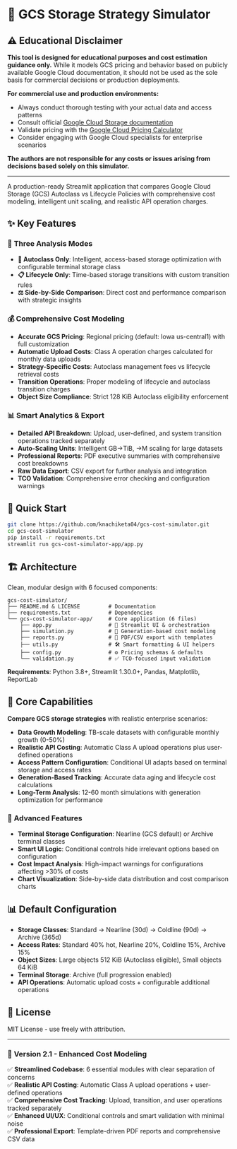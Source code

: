 # 🚀 GCS Storage Strategy Simulator

## ⚠️ **Educational Disclaimer**

**This tool is designed for educational purposes and cost estimation guidance only.** While it models GCS pricing and behavior based on publicly available Google Cloud documentation, it should not be used as the sole basis for commercial decisions or production deployments.

**For commercial use and production environments:**

- Always conduct thorough testing with your actual data and access patterns
- Consult official [Google Cloud Storage documentation](https://cloud.google.com/storage/docs)
- Validate pricing with the [Google Cloud Pricing Calculator](https://cloud.google.com/products/calculator)
- Consider engaging with Google Cloud specialists for enterprise scenarios

**The authors are not responsible for any costs or issues arising from decisions based solely on this simulator.**

---

A production-ready Streamlit application that compares Google Cloud Storage (GCS) Autoclass vs Lifecycle Policies with comprehensive cost modeling, intelligent unit scaling, and realistic API operation charges.

## ✨ Key Features

### 🔄 **Three Analysis Modes**

- **🤖 Autoclass Only**: Intelligent, access-based storage optimization with configurable terminal storage class
- **📋 Lifecycle Only**: Time-based storage transitions with custom transition rules
- **⚖️ Side-by-Side Comparison**: Direct cost and performance comparison with strategic insights

### 💰 **Comprehensive Cost Modeling**

- **Accurate GCS Pricing**: Regional pricing (default: Iowa us-central1) with full customization
- **Automatic Upload Costs**: Class A operation charges calculated for monthly data uploads
- **Strategy-Specific Costs**: Autoclass management fees vs lifecycle retrieval costs
- **Transition Operations**: Proper modeling of lifecycle and autoclass transition charges
- **Object Size Compliance**: Strict 128 KiB Autoclass eligibility enforcement

### 📊 **Smart Analytics & Export**

- **Detailed API Breakdown**: Upload, user-defined, and system transition operations tracked separately
- **Auto-Scaling Units**: Intelligent GB→TiB, $→$M scaling for large datasets
- **Professional Reports**: PDF executive summaries with comprehensive cost breakdowns
- **Raw Data Export**: CSV export for further analysis and integration
- **TCO Validation**: Comprehensive error checking and configuration warnings

## 🚀 Quick Start

```bash
git clone https://github.com/knachiketa04/gcs-cost-simulator.git
cd gcs-cost-simulator
pip install -r requirements.txt
streamlit run gcs-cost-simulator-app/app.py
```

## 🏗️ Architecture

Clean, modular design with 6 focused components:

```
gcs-cost-simulator/
├── README.md & LICENSE         # Documentation
├── requirements.txt            # Dependencies
└── gcs-cost-simulator-app/     # Core application (6 files)
    ├── app.py                  # 🎯 Streamlit UI & orchestration
    ├── simulation.py           # 🧮 Generation-based cost modeling
    ├── reports.py              # 📄 PDF/CSV export with templates
    ├── utils.py                # 🛠️ Smart formatting & UI helpers
    ├── config.py               # ⚙️ Pricing schemas & defaults
    └── validation.py           # ✅ TCO-focused input validation
```

**Requirements**: Python 3.8+, Streamlit 1.30.0+, Pandas, Matplotlib, ReportLab

## 🎯 Core Capabilities

**Compare GCS storage strategies** with realistic enterprise scenarios:

- **Data Growth Modeling**: TB-scale datasets with configurable monthly growth (0-50%)
- **Realistic API Costing**: Automatic Class A upload operations plus user-defined operations
- **Access Pattern Configuration**: Conditional UI adapts based on terminal storage and access rates
- **Generation-Based Tracking**: Accurate data aging and lifecycle cost calculations
- **Long-Term Analysis**: 12-60 month simulations with generation optimization for performance

### 🎨 **Advanced Features**

- **Terminal Storage Configuration**: Nearline (GCS default) or Archive terminal classes
- **Smart UI Logic**: Conditional controls hide irrelevant options based on configuration
- **Cost Impact Analysis**: High-impact warnings for configurations affecting >30% of costs
- **Chart Visualization**: Side-by-side data distribution and cost comparison charts

## 📊 Default Configuration

- **Storage Classes**: Standard → Nearline (30d) → Coldline (90d) → Archive (365d)
- **Access Rates**: Standard 40% hot, Nearline 20%, Coldline 15%, Archive 15%
- **Object Sizes**: Large objects 512 KiB (Autoclass eligible), Small objects 64 KiB
- **Terminal Storage**: Archive (full progression enabled)
- **API Operations**: Automatic upload costs + configurable additional operations

## 📜 License

MIT License - use freely with attribution.

---

### 🎉 **Version 2.1 - Enhanced Cost Modeling**

✅ **Streamlined Codebase**: 6 essential modules with clear separation of concerns  
✅ **Realistic API Costing**: Automatic Class A upload operations + user-defined operations  
✅ **Comprehensive Cost Tracking**: Upload, transition, and user operations tracked separately  
✅ **Enhanced UI/UX**: Conditional controls and smart validation with minimal noise  
✅ **Professional Export**: Template-driven PDF reports and comprehensive CSV data
